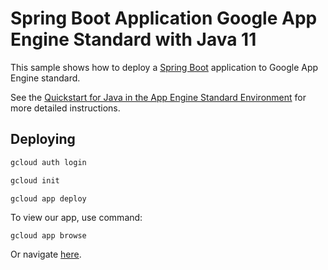 # Spring Boot Application Google App Engine Standard with Java 11

This sample shows how to deploy a [Spring Boot](https://spring.io/projects/spring-boot)
application to Google App Engine standard.

See the [Quickstart for Java in the App Engine Standard Environment][ae-docs] for more
detailed instructions.

[ae-docs]: https://cloud.google.com/appengine/docs/standard/java11/quickstart

## Deploying

```bash
gcloud auth login

gcloud init

gcloud app deploy
```

To view our app, use command:
```
gcloud app browse
```
Or navigate [here](https://letter-game-2.uc.r.appspot.com/).
